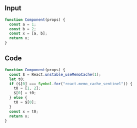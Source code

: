 
## Input

```javascript
function Component(props) {
  const a = 1;
  const b = 2;
  const x = [a, b];
  return x;
}

```

## Code

```javascript
function Component(props) {
  const $ = React.unstable_useMemoCache(1);
  let t0;
  if ($[0] === Symbol.for("react.memo_cache_sentinel")) {
    t0 = [1, 2];
    $[0] = t0;
  } else {
    t0 = $[0];
  }
  const x = t0;
  return x;
}

```
      